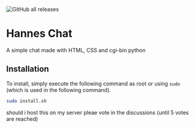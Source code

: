 ![GitHub all releases](https://img.shields.io/github/downloads/hannescam/hannes-chat/total)
# Hannes Chat
A simple chat made with HTML, CSS and cgi-bin python

## Installation
To install, simply execute the following command as root or using `sudo` (which is used in the following command).

```bash
sudo install.sh
```
should i host this on my server pleae vote in the discussions (until 5 votes are reached)
